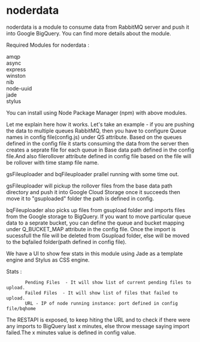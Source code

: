 <b>noderdata</b>
=========

noderdata is a module to consume  data from RabbitMQ server and push it into Google BigQuery. You can find more details
about the module.

Required Modules for noderdata :

amqp<br>
async<br>
express<br>
winston<br>
nib<br>
node-uuid<br>
jade<br>
stylus<br>

You can install using Node Package Manager (npm) with above modules.

Let me explain here how it works. Let's take an example - if you are pushing the data to multiple queues RabbitMQ, then 
you have to configure Queue names in config file(config.js) under QS attribute. Based on the queues defined in the 
config file it starts consuming the data from the server then creates a seprate file for each queue in Base data path 
defined in the config file.And also filerollover attribute defined in config file based on the file will be rollover 
with time stamp file name. 

gsFileuploader and bqFileuploader prallel running with some time out. 

gsFileuploader will pickup the rollover files from the base data path directory and push it into Google Cloud Storage once it succeeds then 
move it to "gsuploaded" folder the path is defined in config. 

bqFileuploader also picks up files from gsupload folder and imports files from the Google storage to BigQuery. 
If you want to move particular queue data to a seprate bucket, you can define the queue and bucket mapping under Q_BUCKET_MAP attribute in the config file. 
Once the import is sucessfull the file will be deleted from Gsupload folder, else will be moved to the bqfailed folder(path defined in config file).

We have a UI to show few stats in this module using Jade as a template engine and Stylus as CSS engine. 

Stats :    

           Pending Files  - It will show list of current pending files to upload.
           Failed Files  - It will show list of files that failed to upload.
           URL - IP of node running instance: port defined in config file/bqhome
    
  The RESTAPI is exposed, to keep hiting the URL and to check if there were any imports to BigQuery last x minutes,
  else throw message saying import failed.The x minutes value is defined in config value.
  
